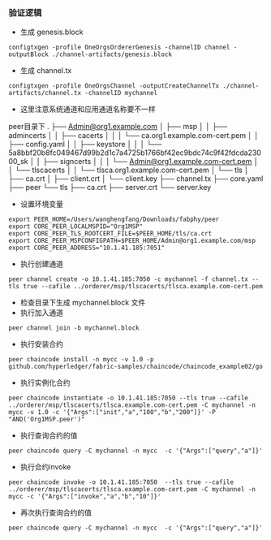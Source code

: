 ### 验证逻辑

* 生成 genesis.block
```shell
configtxgen -profile OneOrgsOrdererGenesis -channelID channel -outputBlock ./channel-artifacts/genesis.block
```
* 生成 channel.tx
```shell
configtxgen -profile OneOrgsChannel -outputCreateChannelTx ./channel-artifacts/channel.tx -channelID mychannel
```
* 这里注意系统通道和应用通道名称要不一样

peer目录下
.
├── Admin@org1.example.com
│             ├── msp
│             │             ├── admincerts
│             │             ├── cacerts
│             │             │             └── ca.org1.example.com-cert.pem
│             │             ├── config.yaml
│             │             ├── keystore
│             │             │             └── 5a8bbf20b8fc049467d99b2d1c7a4725b1766bf42ec9bdc74c9f42fdcda23000_sk
│             │             ├── signcerts
│             │             │             └── Admin@org1.example.com-cert.pem
│             │             └── tlscacerts
│             │                 └── tlsca.org1.example.com-cert.pem
│             └── tls
│                 ├── ca.crt
│                 ├── client.crt
│                 └── client.key
├── channel.tx
├── core.yaml
├── peer
└── tls
    ├── ca.crt
    ├── server.crt
    └── server.key


* 设置环境变量
```shell
export PEER_HOME=/Users/wanghengfang/Downloads/fabphy/peer
export CORE_PEER_LOCALMSPID="Org1MSP"
export CORE_PEER_TLS_ROOTCERT_FILE=$PEER_HOME/tls/ca.crt
export CORE_PEER_MSPCONFIGPATH=$PEER_HOME/Admin@org1.example.com/msp
export CORE_PEER_ADDRESS="10.1.41.185:7051"
```
* 执行创建通道
```shell
peer channel create -o 10.1.41.185:7050 -c mychannel -f channel.tx --tls true --cafile ../orderer/msp/tlscacerts/tlsca.example.com-cert.pem
```

* 检查目录下生成 mychannel.block 文件
* 执行加入通道
```shell
peer channel join -b mychannel.block
```

* 执行安装合约
```shell
peer chaincode install -n mycc -v 1.0 -p github.com/hyperledger/fabric-samples/chaincode/chaincode_example02/go
```

* 执行实例化合约
```shell
peer chaincode instantiate -o 10.1.41.185:7050 --tls true --cafile ../orderer/msp/tlscacerts/tlsca.example.com-cert.pem -C mychannel -n mycc -v 1.0 -c '{"Args":["init","a","100","b","200"]}' -P "AND('Org1MSP.peer')"
```

* 执行查询合约的值
```shell
peer chaincode query -C mychannel -n mycc  -c '{"Args":["query","a"]}'
```

* 执行合约invoke
```shell
peer chaincode invoke -o 10.1.41.185:7050  --tls true --cafile ../orderer/msp/tlscacerts/tlsca.example.com-cert.pem -C mychannel -n mycc -c '{"Args":["invoke","a","b","10"]}'
```

* 再次执行查询合约的值
```shell
peer chaincode query -C mychannel -n mycc  -c '{"Args":["query","a"]}'
```


